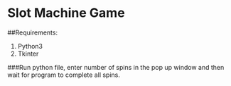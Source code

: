 # Slot Machine Game
##Requirements:
1) Python3
2) Tkinter

###Run python file, enter number of spins in the pop up window and then wait for program to complete all spins.
